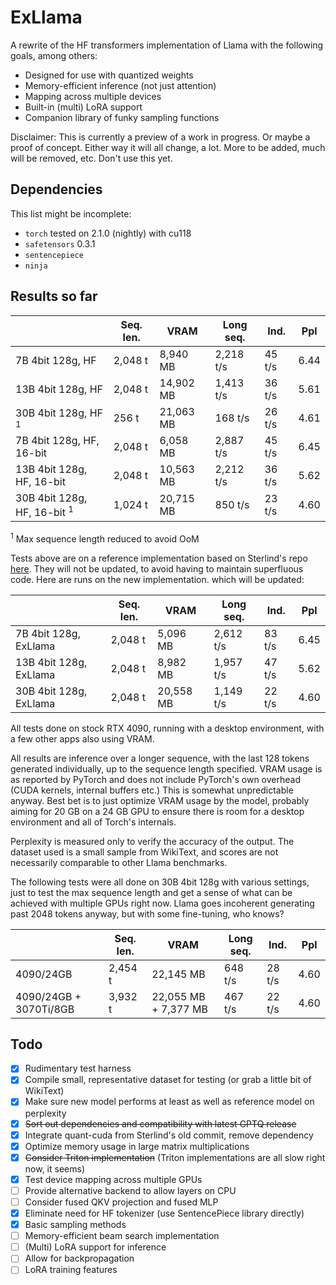 # ExLlama

A rewrite of the HF transformers implementation of Llama with the following goals, among others:

* Designed for use with quantized weights
* Memory-efficient inference (not just attention)
* Mapping across multiple devices
* Built-in (multi) LoRA support
* Companion library of funky sampling functions

Disclaimer: This is currently a preview of a work in progress. Or maybe a proof of concept. Either way it will all
change, a lot. More to be added, much will be removed, etc. Don't use this yet.

## Dependencies

This list might be incomplete:

* `torch` tested on 2.1.0 (nightly) with cu118
* `safetensors` 0.3.1
* `sentencepiece`
* `ninja`

## Results so far

|                                         | Seq. len. | VRAM          | Long seq.     | Ind.       | Ppl      |
|-----------------------------------------|-----------|---------------|---------------|------------|----------|
| 7B 4bit 128g, HF                        | 2,048 t   | 8,940 MB      | 2,218 t/s     | 45 t/s     | 6.44     |
| 13B 4bit 128g, HF                       | 2,048 t   | 14,902 MB     | 1,413 t/s     | 36 t/s     | 5.61     |
| 30B 4bit 128g, HF <sup>1</sup>          | 256 t     | 21,063 MB     | 168 t/s       | 26 t/s     | 4.61     |
| 7B 4bit 128g, HF, 16-bit                | 2,048 t   | 6,058 MB      | 2,887 t/s     | 45 t/s     | 6.45     |
| 13B 4bit 128g, HF, 16-bit               | 2,048 t   | 10,563 MB     | 2,212 t/s     | 36 t/s     | 5.62     |
| 30B 4bit 128g, HF, 16-bit <sup>1</sup>  | 1,024 t   | 20,715 MB     | 850 t/s       | 23 t/s     | 4.60     |

<sup>1</sup> Max sequence length reduced to avoid OoM

Tests above are on a reference implementation based on Sterlind's repo
[here](https://github.com/sterlind/GPTQ-for-LLaMa/tree/eaa9955d8700dc8566f0c443054233e9c4503f66). They will not be
updated, to avoid having to maintain superfluous code. Here are runs on the new implementation. which will be updated:

|                                     | Seq. len. | VRAM      | Long seq. | Ind.   | Ppl  |
|-------------------------------------|-----------|-----------|-----------|--------|------|
| 7B 4bit 128g, ExLlama               | 2,048 t   | 5,096 MB  | 2,612 t/s | 83 t/s | 6.45 |
| 13B 4bit 128g, ExLlama              | 2,048 t   | 8,982 MB  | 1,957 t/s | 47 t/s | 5.62 |
| 30B 4bit 128g, ExLlama              | 2,048 t   | 20,558 MB | 1,149 t/s | 22 t/s | 4.60 |

All tests done on stock RTX 4090, running with a desktop environment, with a few other apps also using VRAM.

All results are inference over a longer sequence, with the last 128 tokens generated individually, up to the sequence
length specified. VRAM usage is as reported by PyTorch and does not include PyTorch's own overhead (CUDA kernels,
internal buffers etc.) This is somewhat unpredictable anyway. Best bet is to just optimize VRAM usage by the model,
probably aiming for 20 GB on a 24 GB GPU to ensure there is room for a desktop environment and all of Torch's
internals.

Perplexity is measured only to verify the accuracy of the output. The dataset used is a small sample from WikiText, and
scores are not necessarily comparable to other Llama benchmarks.

The following tests were all done on 30B 4bit 128g with various settings, just to test the max sequence length and get
a sense of what can be achieved with multiple GPUs right now. Llama goes incoherent generating past 2048 tokens anyway,
but with some fine-tuning, who knows? 

|                        | Seq. len.  | VRAM                 | Long seq. | Ind.   | Ppl  |
|------------------------|------------|----------------------|-----------|--------|------|
| 4090/24GB              | 2,454 t    | 22,145 MB            | 648 t/s   | 28 t/s | 4.60 |
| 4090/24GB + 3070Ti/8GB | 3,932 t    | 22,055 MB + 7,377 MB | 467 t/s   | 22 t/s | 4.60 |


## Todo

- [x] Rudimentary test harness
- [x] Compile small, representative dataset for testing (or grab a little bit of WikiText)
- [x] Make sure new model performs at least as well as reference model on perplexity
- [x] ~~Sort out dependencies and compatibility with latest GPTQ release~~
- [x] Integrate quant-cuda from Sterlind's old commit, remove dependency
- [x] Optimize memory usage in large matrix multiplications
- [x] ~~Consider Triton implementation~~ (Triton implementations are all slow right now, it seems)
- [x] Test device mapping across multiple GPUs
- [ ] Provide alternative backend to allow layers on CPU
- [ ] Consider fused QKV projection and fused MLP
- [x] Eliminate need for HF tokenizer (use SentencePiece library directly)
- [x] Basic sampling methods
- [ ] Memory-efficient beam search implementation
- [ ] (Multi) LoRA support for inference
- [ ] Allow for backpropagation
- [ ] LoRA training features